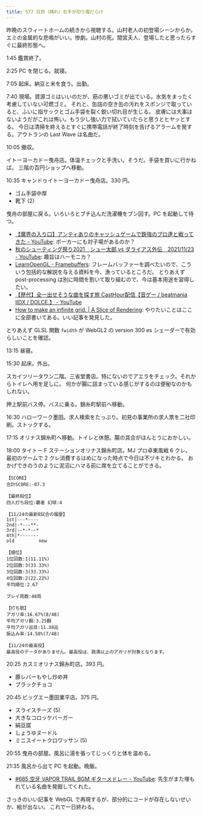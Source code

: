 ```yaml
---
title: 577 日目（晴れ）右手が切り傷だらけ
---
```


昨晩のスウィートホームの続きから視聴する。山村老人の初登場シーンからか。
エミの金属的な悲鳴がいい。惨劇。山村の死。間宮夫人、登場したと思ったらすぐに最終形態へ。

1:45 鑑賞終了。

2:25 PC を閉じる。就寝。

7:05 起床。納豆と米を食う。出勤。

7:40 現場。資源ゴミはいいのだが、筋の悪いゴミが出ている。水気をまったく考慮していない可燃ゴミ。
それと、缶詰の空き缶の汚れをスポンジで取っていると、ふいに指サックとゴム手袋を裂く鋭い切れ目が生じる。
皮膚には大事はないようだがこれは怖い。もう少し強い力で拭いていたらと思うとヒヤッとする。
今日は清掃を終えるとすぐに携帯電話が終了時刻を告げるアラームを発する。アウトランの Last Wave は名曲だ。

10:05 撤収。

イトーヨーカドー曳舟店。体温チェックと手洗い。そうだ。手袋を買いに行かねば。
三階の百円ショップへ移動。

10:35 キャンドゥイトーヨーカドー曳舟店。330 円。

* ゴム手袋中厚
* 靴下 (2)

曳舟の部屋に戻る。いろいろとブチ込んだ洗濯機をブン回す。PC を起動して待つ。

* [【魔界の入り口】アンティありのキャッシュゲームで鉄強のプロ達と戦ってきた - YouTube](https://www.youtube.com/watch?v=JMa-XOTu37A):
  ポーカーにも対子場があるのか？
* [秋のシューティング祭り2021　シュー太郎 vs ダライアス外伝　2021/11/23 - YouTube](https://www.youtube.com/watch?v=UUJ6RVVU6QM):
  趣旨はハーモニカ？
* [LearnOpenGL - Framebuffers](https://learnopengl.com/Advanced-OpenGL/Framebuffers):
  フレームバッファーを調べたいので、こういう包括的な解説を与える資料を今、漁っているところだ。
  とりあえず post-processing は別に時間を割いて取り組むので、今は基本用途を習得したい。
* [【歴代】全一出せそうな曲を探す旅 CastHour配信【音ゲー / beatmania IIDX / DOLCE.】 - YouTube](https://www.youtube.com/watch?v=v91eLARmBTI)
* [How to make an infinite grid. &#x7c; A Slice of Rendering](http://asliceofrendering.com/scene%20helper/2020/01/05/InfiniteGrid/):
  やりたいことはここに全部書いてある。いい記事を発見した。

とりあえず GLSL 関数 `fwidth` が WebGL2 の version 300 es シェーダーで有効らしいことを確認。

13:15 昼寝。

15:30 起床。外出。

スカイツリータウン二階。三省堂書店。特にないのでアエラをチェック。それからトイレへ用を足しに。
何かが腸に詰まっている感じがするのは便秘なのかもしれない。

押上駅前バス停。バスに乗る。錦糸町駅前へ移動。

16:30 ハローワーク墨田。求人検索をたっぷり。初見の事業所の求人票を二社印刷。ストックする。

17:15 オリナス錦糸町へ移動。トイレと休憩。腸の具合がほんとうにおかしい。

18:00 タイトー F ステーションオリナス錦糸町店。MJ プロ卓東風戦 6 クレ。
最初のゲームで 2 クレ消費するはめになった時点で今日は不ヅキとわかる。
おかげできのうのように泥沼にハマる前に席を立てることができる。

```text
【SCORE】
合計SCORE:-87.3

【最終段位】
四人打ち段位:覇者 幻球:4

【11/24の最新8試合の履歴】
1st|---*----
2nd|-*---**-
3rd|--*-*--*
4th|*-------
old         new

【順位】
1位回数:1(11.11%)
2位回数:3(33.33%)
3位回数:3(33.33%)
4位回数:2(22.22%)
平均順位:2.67

プレイ局数:48局

【打ち筋】
アガリ率:16.67%(8/48)
平均アガリ翻:3.25翻
平均アガリ巡目:11.38巡
振込み率:14.58%(7/48)

【11/24の最高役】
最高役のデータがありません。最高役は、跳満以上のアガリが対象となります。
```

20:25 カスミオリナス錦糸町店。393 円。

* 豚レバーもやし炒め丼
* ブラックチョコ

20:45 ビッグエー墨田業平店。375 円。

* スライスチーズ (5)
* 大きなコロッケバーガー
* 絹豆腐
* しょうゆヌードル
* ミニスイートクロワッサン (5)

20:55 曳舟の部屋。風呂に湯を張ってじっくりと体を温める。

21:35 風呂から出て PC を起動。晩飯。

* [&#x23;685 空牙 VAPOR TRAIL BGM ギターメドレー - YouTube](https://www.youtube.com/watch?v=grHRP26iR-M):
  先生がまた埋もれている名曲を発掘してくれた。

さっきのいい記事を WebGL で再現するが、部分的にコードが存在しないせいか、絵が出ない。
これで一日終わる。
